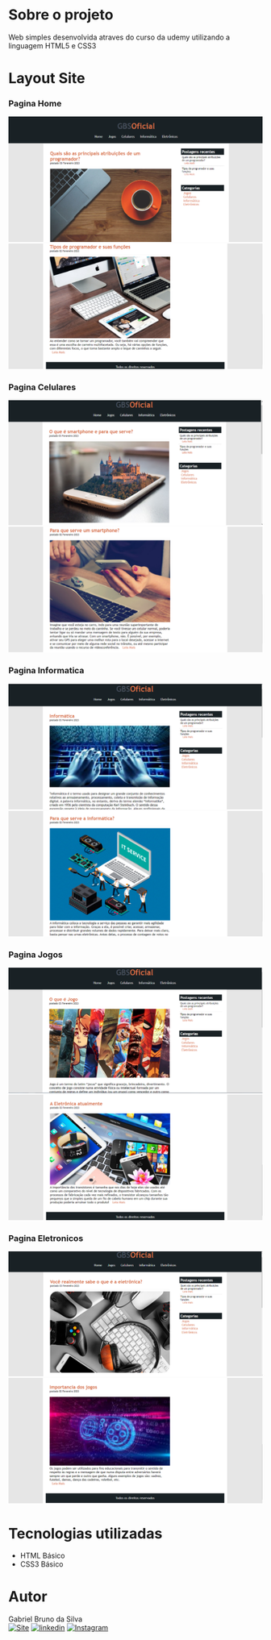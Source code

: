 # Sobre o projeto

Web simples desenvolvida atraves do curso da udemy utilizando a linguagem HTML5 e CSS3

<h1> Layout Site</h1>

<h3>Pagina Home</h3>

![Site 1](https://raw.githubusercontent.com/GBSOficial/DesenvolvimentoWebs/main/TecBlog/PrintWeb/Home1.png)
![Site2](https://raw.githubusercontent.com/GBSOficial/DesenvolvimentoWebs/main/TecBlog/PrintWeb/Home2.png)

<h3>Pagina Celulares</h3>

![Site3](https://raw.githubusercontent.com/GBSOficial/DesenvolvimentoWebs/main/TecBlog/PrintWeb/celulares1.png)
![Site 4](https://raw.githubusercontent.com/GBSOficial/DesenvolvimentoWebs/main/TecBlog/PrintWeb/celulares2.png) 

<h3>Pagina Informatica</h3>

![Site5](https://raw.githubusercontent.com/GBSOficial/DesenvolvimentoWebs/main/TecBlog/PrintWeb/informatica1.png)
![Site6](https://raw.githubusercontent.com/GBSOficial/DesenvolvimentoWebs/main/TecBlog/PrintWeb/informatica2.png)

<h3>Pagina Jogos</h3>

![Site5](https://raw.githubusercontent.com/GBSOficial/DesenvolvimentoWebs/main/TecBlog/PrintWeb/jogos1.png)
![Site6](https://raw.githubusercontent.com/GBSOficial/DesenvolvimentoWebs/main/TecBlog/PrintWeb/eletronicos2.png)

<h3>Pagina Eletronicos</h3>

![Site5](https://raw.githubusercontent.com/GBSOficial/DesenvolvimentoWebs/main/TecBlog/PrintWeb/eletronicos1.png)
![Site5](https://raw.githubusercontent.com/GBSOficial/DesenvolvimentoWebs/main/TecBlog/PrintWeb/jogos2.png)


# Tecnologias utilizadas

- HTML Básico
- CSS3 Básico


# Autor

Gabriel Bruno da Silva
<br>
[![Site](https://img.shields.io/website?label=GBSOficial.com&style=for-the-badge&url=https://gbsoficial.com)](https://gbsoficial.com)
[![linkedin](https://img.shields.io/badge/LinkedIn-0077B5?style=for-the-badge&logo=linkedin&logoColor=white)](https://www.linkedin.com/in/gabriel-bruno-136a39241/)
[![Instagram](https://img.shields.io/badge/Instagram-E4405F?style=for-the-badge&logo=instagram&logoColor=white)](https://www.instagram.com/gbs.oficial/)
